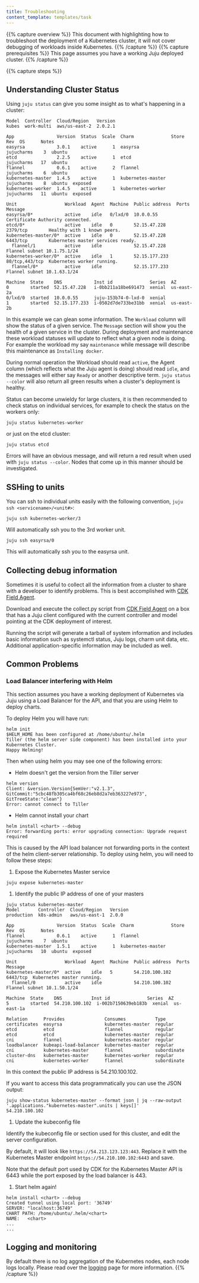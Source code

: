 ```yaml
---
title: Troubleshooting
content_template: templates/task
---
```


{{% capture overview %}}
This document with highlighting how to troubleshoot the deployment of a Kubernetes cluster, it will not cover debugging of workloads inside Kubernetes.
{{% /capture %}}
{{% capture prerequisites %}}
This page assumes you have a working Juju deployed cluster.
{{% /capture %}}

{{% capture steps %}}
## Understanding Cluster Status

Using `juju status` can give you some insight as to what's happening in a cluster:


```
Model  Controller  Cloud/Region   Version
kubes  work-multi  aws/us-east-2  2.0.2.1

App                Version  Status  Scale  Charm              Store       Rev  OS      Notes
easyrsa            3.0.1    active      1  easyrsa            jujucharms    3  ubuntu
etcd               2.2.5    active      1  etcd               jujucharms   17  ubuntu
flannel            0.6.1    active      2  flannel            jujucharms    6  ubuntu
kubernetes-master  1.4.5    active      1  kubernetes-master  jujucharms    8  ubuntu  exposed
kubernetes-worker  1.4.5    active      1  kubernetes-worker  jujucharms   11  ubuntu  exposed

Unit                  Workload  Agent  Machine  Public address  Ports           Message
easyrsa/0*            active    idle   0/lxd/0  10.0.0.55                       Certificate Authority connected.
etcd/0*               active    idle   0        52.15.47.228    2379/tcp        Healthy with 1 known peers.
kubernetes-master/0*  active    idle   0        52.15.47.228    6443/tcp        Kubernetes master services ready.
  flannel/1           active    idle            52.15.47.228                    Flannel subnet 10.1.75.1/24
kubernetes-worker/0*  active    idle   1        52.15.177.233   80/tcp,443/tcp  Kubernetes worker running.
  flannel/0*          active    idle            52.15.177.233                   Flannel subnet 10.1.63.1/24

Machine  State    DNS            Inst id              Series  AZ
0        started  52.15.47.228   i-0bb211a18be691473  xenial  us-east-2a
0/lxd/0  started  10.0.0.55      juju-153b74-0-lxd-0  xenial
1        started  52.15.177.233  i-0502d7de733be31bb  xenial  us-east-2b
```

In this example we can glean some information. The `Workload` column will show the status of a given service. The `Message` section will show you the health of a given service in the cluster. During deployment and maintenance these workload statuses will update to reflect what a given node is doing. For example the workload my say `maintenance` while message will describe this maintenance as `Installing docker`.

During normal operation the Workload should read `active`, the Agent column (which reflects what the Juju agent is doing) should read `idle`, and the messages will either say `Ready` or another descriptive term. `juju status --color` will also return all green results when a cluster's deployment is healthy.

Status can become unwieldy for large clusters, it is then recommended to check status on individual services, for example to check the status on the workers only:

    juju status kubernetes-worker

or just on the etcd cluster:

    juju status etcd

Errors will have an obvious message, and will return a red result when used with `juju status --color`. Nodes that come up in this manner should be investigated.

## SSHing to units

You can ssh to individual units easily with the following convention, `juju ssh <servicename>/<unit#>`:

    juju ssh kubernetes-worker/3

Will automatically ssh you to the 3rd worker unit.

    juju ssh easyrsa/0

This will automatically ssh you to the easyrsa unit.

## Collecting debug information

Sometimes it is useful to collect all the information from a cluster to share with a developer to identify problems. This is best accomplished with [CDK Field Agent](https://github.com/juju-solutions/cdk-field-agent).

Download and execute the collect.py script from [CDK Field Agent](https://github.com/juju-solutions/cdk-field-agent) on a box that has a Juju client configured with the current controller and model pointing at the CDK deployment of interest.

Running the script will generate a tarball of system information and includes basic information such as systemctl status, Juju logs, charm unit data, etc. Additional application-specific information may be included as well.

## Common Problems

### Load Balancer interfering with Helm

This section assumes you have a working deployment of Kubernetes via Juju using a Load Balancer for the API, and that you are using Helm to deploy charts.

To deploy Helm you will have run:

```
helm init
$HELM_HOME has been configured at /home/ubuntu/.helm
Tiller (the helm server side component) has been installed into your Kubernetes Cluster.
Happy Helming!
```

Then when using helm you may see one of the following errors:

* Helm doesn't get the version from the Tiller server

```
helm version
Client: &version.Version{SemVer:"v2.1.3", GitCommit:"5cbc48fb305ca4bf68c26eb8d2a7eb363227e973", GitTreeState:"clean"}
Error: cannot connect to Tiller
```

* Helm cannot install your chart

```
helm install <chart> --debug
Error: forwarding ports: error upgrading connection: Upgrade request required
```

This is caused by the API load balancer not forwarding ports in the context of the helm client-server relationship. To deploy using helm, you will need to follow these steps:

1. Expose the Kubernetes Master service

  ```
  juju expose kubernetes-master
  ```

1. Identify the public IP address of one of your masters

  ```
  juju status kubernetes-master
  Model       Controller  Cloud/Region   Version
  production  k8s-admin   aws/us-east-1  2.0.0

  App                Version  Status  Scale  Charm              Store       Rev  OS      Notes
  flannel            0.6.1    active      1  flannel            jujucharms    7  ubuntu
  kubernetes-master  1.5.1    active      1  kubernetes-master  jujucharms   10  ubuntu  exposed

  Unit                  Workload  Agent  Machine  Public address  Ports     Message
  kubernetes-master/0*  active    idle   5        54.210.100.102    6443/tcp  Kubernetes master running.
    flannel/0           active    idle            54.210.100.102              Flannel subnet 10.1.50.1/24

  Machine  State    DNS           Inst id              Series  AZ
  5        started  54.210.100.102  i-002b7150639eb183b  xenial  us-east-1a

  Relation      Provides               Consumes           Type
  certificates  easyrsa                kubernetes-master  regular
  etcd          etcd                   flannel            regular
  etcd          etcd                   kubernetes-master  regular
  cni           flannel                kubernetes-master  regular
  loadbalancer  kubeapi-load-balancer  kubernetes-master  regular
  cni           kubernetes-master      flannel            subordinate
  cluster-dns   kubernetes-master      kubernetes-worker  regular
  cni           kubernetes-worker      flannel            subordinate
  ```

  In this context the public IP address is 54.210.100.102.

  If you want to access this data programmatically you can use the JSON output:

  ```
  juju show-status kubernetes-master --format json | jq --raw-output '.applications."kubernetes-master".units | keys[]'
  54.210.100.102
  ```

1. Update the kubeconfig file

  Identify the kubeconfig file or section used for this cluster, and edit the server configuration.

  By default, it will look like ```https://54.213.123.123:443```. Replace it with the Kubernetes Master endpoint ```https://54.210.100.102:6443``` and save.

  Note that the default port used by CDK for the Kubernetes Master API is 6443 while the port exposed by the load balancer is 443.

1. Start helm again!

  ```
  helm install <chart> --debug
  Created tunnel using local port: '36749'
  SERVER: "localhost:36749"
  CHART PATH: /home/ubuntu/.helm/<chart>
  NAME:   <chart>
  ...
  ...
  ```

## Logging and monitoring

By default there is no log aggregation of the Kubernetes nodes, each node logs locally. Please read over the [logging](https://kubernetes.io/docs/getting-started-guides/ubuntu/logging/) page for more information.
{{% /capture %}}